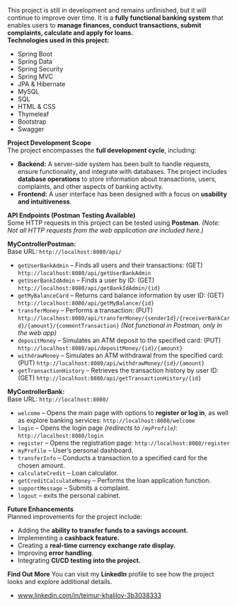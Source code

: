 This project is still in development and remains unfinished, but it will continue to improve over time. It is a **fully functional banking system** that enables users to **manage finances, conduct transactions, submit complaints, calculate and apply for loans.**  
**Technologies used in this project:**
- Spring Boot  
- Spring Data  
- Spring Security  
- Spring MVC  
- JPA & Hibernate  
- MySQL  
- SQL  
- HTML & CSS  
- Thymeleaf  
- Bootstrap  
- Swagger  

**Project Development Scope**  
The project encompasses the **full development cycle**, including:  
- **Backend:** A server-side system has been built to handle requests, ensure functionality, and integrate with databases. The project includes **database operations** to store information about transactions, users, complaints, and other aspects of banking activity.  
- **Frontend:** A user interface has been designed with a focus on **usability and intuitiveness**.  

**API Endpoints (Postman Testing Available)**  
Some HTTP requests in this project can be tested using **Postman**. *(Note: Not all HTTP requests from the web application are included here.)*  

**MyControllerPostman:**  
Base URL: `http://localhost:8080/api/`  
- `getUserBankAdmin` – Finds all users and their transactions: (GET) `http://localhost:8080/api/getUserBankAdmin`  
- `getUserBankIdAdmin` – Finds a user by ID: (GET) `http://localhost:8080/api/getBankIdAdmin/{id}`  
- `getMyBalanceCard` – Returns card balance information by user ID: (GET) `http://localhost:8080/api/getMyBalance/{id}`  
- `transferMoney` – Performs a transaction: (PUT) `http://localhost:8080/api/transferMoney/{senderId}/{receiverBankCard}/{amount}/{commentTransaction}` *(Not functional in Postman, only in the web app)*  
- `depositMoney` – Simulates an ATM deposit to the specified card: (PUT) `http://localhost:8080/api/depositMoney/{id}/{amount}`  
- `withdrawMoney` – Simulates an ATM withdrawal from the specified card: (PUT) `http://localhost:8080/api/withdrawMoney/{id}/{amount}`  
- `getTransactionHistory` – Retrieves the transaction history by user ID: (GET) `http://localhost:8080/api/getTransactionHistory/{id}`  

**MyControllerBank:**  
Base URL: `http://localhost:8080/`  
- `welcome` – Opens the main page with options to **register or log in**, as well as explore banking services: `http://localhost:8080/welcome`  
- `login` – Opens the login page *(redirects to `/myProfile`)*: `http://localhost:8080/login`  
- `register` – Opens the registration page: `http://localhost:8080/register`  
- `myProfile` – User’s personal dashboard.  
- `transferInfo` – Conducts a transaction to a specified card for the chosen amount.  
- `calculateCredit` – Loan calculator.  
- `getCreditCalculateMoney` – Performs the loan application function.  
- `supportMessage` – Submits a complaint.  
- `logout` – exits the personal cabinet.

**Future Enhancements**  
Planned improvements for the project include:  
- Adding the **ability to transfer funds to a savings account.**  
- Implementing a **cashback feature.**  
- Creating a **real-time currency exchange rate display.**  
- Improving **error handling**.  
- Integrating **CI/CD testing into the project.**

**Find Out More**
You can visit my **LinkedIn** profile to see how the project looks and explore additional details.
- www.linkedin.com/in/teimur-khalilov-3b3038333
